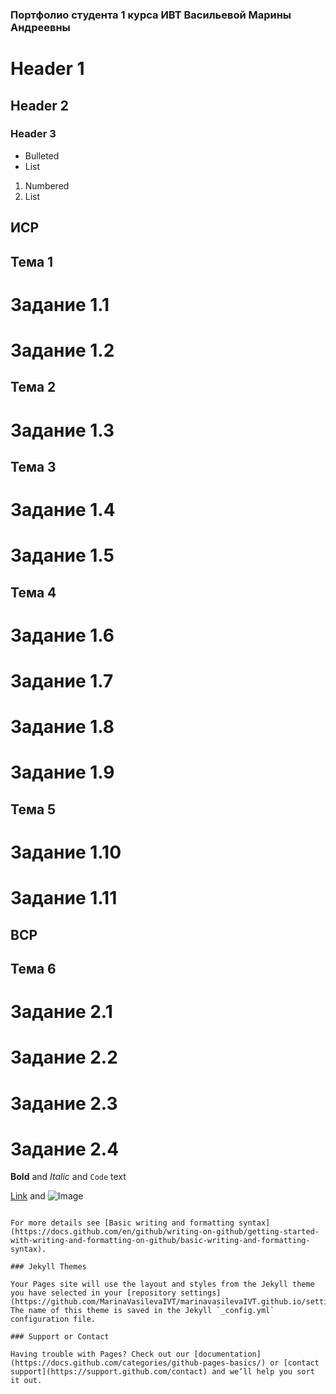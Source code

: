 
### Портфолио студента 1 курса ИВТ Васильевой Марины Андреевны

# Header 1
## Header 2
### Header 3

- Bulleted
- List

1. Numbered
2. List
## ИСР

## Тема 1

# Задание 1.1

# Задание 1.2

## Тема 2

# Задание 1.3

## Тема 3

# Задание 1.4

# Задание 1.5

## Тема 4

# Задание 1.6

# Задание 1.7

# Задание 1.8

# Задание 1.9

## Тема 5

# Задание 1.10

# Задание 1.11

## ВСР
## Тема 6

# Задание 2.1

# Задание 2.2

# Задание 2.3

# Задание 2.4

**Bold** and _Italic_ and `Code` text

[Link](url) and ![Image](src)
```

For more details see [Basic writing and formatting syntax](https://docs.github.com/en/github/writing-on-github/getting-started-with-writing-and-formatting-on-github/basic-writing-and-formatting-syntax).

### Jekyll Themes

Your Pages site will use the layout and styles from the Jekyll theme you have selected in your [repository settings](https://github.com/MarinaVasilevaIVT/marinavasilevaIVT.github.io/settings/pages). The name of this theme is saved in the Jekyll `_config.yml` configuration file.

### Support or Contact

Having trouble with Pages? Check out our [documentation](https://docs.github.com/categories/github-pages-basics/) or [contact support](https://support.github.com/contact) and we’ll help you sort it out.
